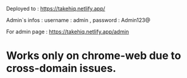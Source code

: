 Deployed to : https://takehiq.netlify.app/

Admin`s infos : username : admin , password : Admin123@


For admin page : https://takehiq.netlify.app/admin


<h1>Works only on chrome-web due to cross-domain issues.</h1>
